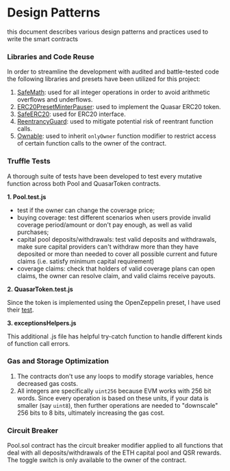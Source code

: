 # Design Patterns
this document describes various design patterns and practices used to write the smart contracts

### Libraries and Code Reuse
In order to streamline the development with audited and battle-tested code the following libraries and presets have been utilized for this project:
1. [SafeMath](https://github.com/OpenZeppelin/openzeppelin-contracts/blob/master/contracts/math/SafeMath.sol): used for all integer operations in order to avoid arithmetic overflows and underflows.
2. [ERC20PresetMinterPauser](https://github.com/OpenZeppelin/openzeppelin-contracts/blob/master/contracts/presets/ERC20PresetMinterPauser.sol): used to implement the Quasar ERC20 token.
3. [SafeERC20](https://github.com/OpenZeppelin/openzeppelin-contracts/blob/master/contracts/token/ERC20/SafeERC20.sol): used for ERC20 interface.
4. [ReentrancyGuard](https://github.com/OpenZeppelin/openzeppelin-contracts/blob/master/contracts/utils/ReentrancyGuard.sol): used to mitigate potential risk of reentrant function calls.
5. [Ownable](https://github.com/OpenZeppelin/openzeppelin-contracts/blob/master/contracts/access/Ownable.sol): used to inherit `onlyOwner` function modifier to restrict access of certain function calls to the owner of the contract.

### Truffle Tests
A thorough suite of tests have been developed to test every mutative function across both Pool and QuasarToken contracts.

**1. Pool.test.js**

- test if the owner can change the coverage price;
- buying coverage: test different scenarios when users provide invalid coverage period/amount or don't pay enough, as well as valid purchases;
- capital pool deposits/withdrawals: test valid deposits and withdrawals, make sure capital providers can't withdraw more than they have deposited or more than needed to cover all possible current and future claims (i.e. satisfy minimum capital requirement)
- coverage claims: check that holders of valid coverage plans can open claims, the owner can resolve claim, and valid claims receive payouts.

**2. QuasarToken.test.js**

Since the token is implemented using the OpenZeppelin preset, I have used their [test](https://github.com/OpenZeppelin/openzeppelin-contracts/blob/master/test/presets/ERC20PresetMinterPauser.test.js).

**3. exceptionsHelpers.js**

This additional .js file has helpful try-catch function to handle different kinds of function call errors.

### Gas and Storage Optimization
1. The contracts don't use any loops to modify storage variables, hence decreased gas costs.
2. All integers are specifically `uint256` because EVM works with 256 bit words. Since every operation is based on these units, if your data is smaller (say `uint8`), then further operations are needed to "downscale" 256 bits to 8 bits, ultimately increasing the gas cost.

### Circuit Breaker
Pool.sol contract has the circuit breaker modifier applied to all functions that deal with all deposits/withdrawals of the ETH capital pool and QSR rewards. The toggle switch is only available to the owner of the contract.